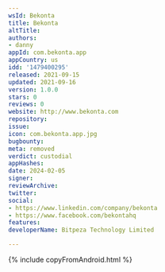 ```yaml
---
wsId: Bekonta
title: Bekonta
altTitle: 
authors:
- danny
appId: com.bekonta.app
appCountry: us
idd: '1479400295'
released: 2021-09-15
updated: 2021-09-16
version: 1.0.0
stars: 0
reviews: 0
website: http://www.bekonta.com
repository: 
issue: 
icon: com.bekonta.app.jpg
bugbounty: 
meta: removed
verdict: custodial
appHashes: 
date: 2024-02-05
signer: 
reviewArchive: 
twitter: 
social:
- https://www.linkedin.com/company/bekonta
- https://www.facebook.com/bekontahq
features: 
developerName: Bitpeza Technology Limited

---
```


{% include copyFromAndroid.html %}
